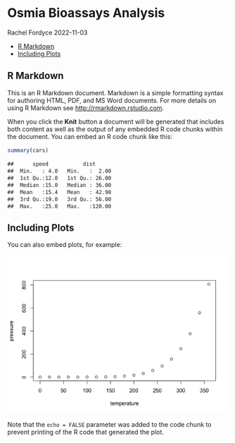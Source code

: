 Osmia Bioassays Analysis
================
Rachel Fordyce
2022-11-03

- <a href="#r-markdown" id="toc-r-markdown">R Markdown</a>
- <a href="#including-plots" id="toc-including-plots">Including Plots</a>

## R Markdown

This is an R Markdown document. Markdown is a simple formatting syntax
for authoring HTML, PDF, and MS Word documents. For more details on
using R Markdown see <http://rmarkdown.rstudio.com>.

When you click the **Knit** button a document will be generated that
includes both content as well as the output of any embedded R code
chunks within the document. You can embed an R code chunk like this:

``` r
summary(cars)
```

    ##      speed           dist       
    ##  Min.   : 4.0   Min.   :  2.00  
    ##  1st Qu.:12.0   1st Qu.: 26.00  
    ##  Median :15.0   Median : 36.00  
    ##  Mean   :15.4   Mean   : 42.98  
    ##  3rd Qu.:19.0   3rd Qu.: 56.00  
    ##  Max.   :25.0   Max.   :120.00

## Including Plots

You can also embed plots, for example:

![](Analysis-notes_files/figure-gfm/pressure-1.png)<!-- -->

Note that the `echo = FALSE` parameter was added to the code chunk to
prevent printing of the R code that generated the plot.
